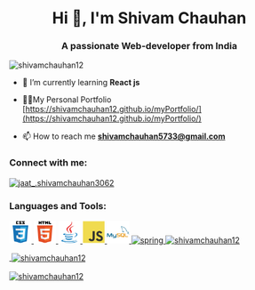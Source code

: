 <h1 align="center">Hi 👋, I'm Shivam Chauhan</h1>
<h3 align="center">A passionate Web-developer from India</h3>

<p align="left"> <img src="https://komarev.com/ghpvc/?username=shivamchauhan12&label=Profile%20views&color=0e75b6&style=flat" alt="shivamchauhan12" /> </p>

- 🌱 I’m currently learning **React js**

- 👨‍💻My Personal Portfolio [https://shivamchauhan12.github.io/myPortfolio/](https://shivamchauhan12.github.io/myPortfolio/)

- 📫 How to reach me **shivamchauhan5733@gmail.com**

<h3 align="left">Connect with me:</h3>
<p align="left">
<a href="https://instagram.com/jaat_.shivamchauhan3062" target="blank"><img align="center" src="https://raw.githubusercontent.com/rahuldkjain/github-profile-readme-generator/master/src/images/icons/Social/instagram.svg" alt="jaat_.shivamchauhan3062" height="30" width="40" /></a>
</p>

<h3 align="left">Languages and Tools:</h3>
<p align="left"> <a href="https://www.w3schools.com/css/" target="_blank" rel="noreferrer">  <img src="https://raw.githubusercontent.com/devicons/devicon/master/icons/css3/css3-original-wordmark.svg" alt="css3" width="40" height="40"/> </a> <a href="https://www.w3.org/html/" target="_blank" rel="noreferrer"> <img src="https://raw.githubusercontent.com/devicons/devicon/master/icons/html5/html5-original-wordmark.svg" alt="html5" width="40" height="40"/> </a> <a href="https://www.java.com" target="_blank" rel="noreferrer"> <img src="https://raw.githubusercontent.com/devicons/devicon/master/icons/java/java-original.svg" alt="java" width="40" height="40"/> </a> <a href="https://developer.mozilla.org/en-US/docs/Web/JavaScript" target="_blank" rel="noreferrer"> <img src="https://raw.githubusercontent.com/devicons/devicon/master/icons/javascript/javascript-original.svg" alt="javascript" width="40" height="40"/> </a> <a href="https://www.mysql.com/" target="_blank" rel="noreferrer"> <img src="https://raw.githubusercontent.com/devicons/devicon/master/icons/mysql/mysql-original-wordmark.svg" alt="mysql" width="40" height="40"/> </a> <a href="https://spring.io/" target="_blank" rel="noreferrer"> <img src="https://www.vectorlogo.zone/logos/springio/springio-icon.svg" alt="spring" width="40" height="40"/> <img src="https://encrypted-tbn0.gstatic.com/images?q=tbn:ANd9GcQCb46oJDtAqX1ewseeHJUjtHYyD3_ZmZGz6x4tyijqqw&s/> </a> </p>

<p><img align="left" src="https://github-readme-stats.vercel.app/api/top-langs?username=shivamchauhan12&show_icons=true&locale=en&layout=compact" alt="shivamchauhan12" /></p>

<p>&nbsp;<img align="center" src="https://github-readme-stats.vercel.app/api?username=shivamchauhan12&show_icons=true&locale=en" alt="shivamchauhan12" /></p>

<p><img align="center" src="https://github-readme-streak-stats.herokuapp.com/?user=shivamchauhan12&" alt="shivamchauhan12" /></p>





